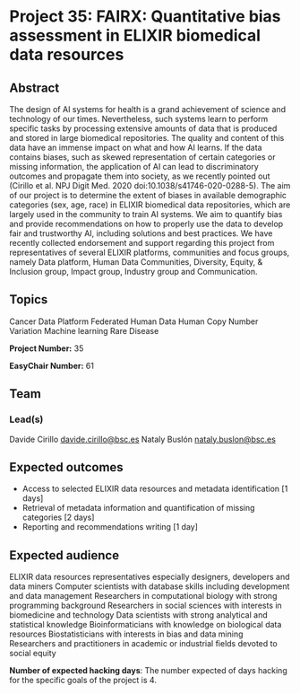 # Project 35: FAIRX: Quantitative bias assessment in ELIXIR biomedical data resources

## Abstract

The design of AI systems for health is a grand achievement of science and technology of our times. Nevertheless, such systems learn to perform specific tasks by processing extensive amounts of data that is produced and stored in large biomedical repositories. The quality and content of this data have an immense impact on what and how AI learns. If the data contains biases, such as skewed representation of certain categories or missing information, the application of AI can lead to discriminatory outcomes and propagate them into society, as we recently pointed out (Cirillo et al. NPJ Digit Med. 2020 doi:10.1038/s41746-020-0288-5).
The aim of our project is to determine the extent of biases in available demographic categories (sex, age, race) in ELIXIR biomedical data repositories, which are largely used in the community to train AI systems. We aim to quantify bias and provide recommendations on how to properly use the data to develop fair and trustworthy AI, including solutions and best practices.
We have recently collected endorsement and support regarding this project from representatives of several ELIXIR platforms, communities and focus groups, namely Data platform, Human Data Communities, Diversity, Equity, & Inclusion group, Impact group, Industry group and Communication.

## Topics

Cancer
Data Platform
Federated Human Data
Human Copy Number Variation
Machine learning
Rare Disease

**Project Number:** 35



**EasyChair Number:** 61

## Team

### Lead(s)

Davide Cirillo davide.cirillo@bsc.es
Nataly Buslón nataly.buslon@bsc.es

## Expected outcomes

- Access to selected ELIXIR data resources and metadata identification [1 days]
- Retrieval of metadata information and quantification of missing categories [2 days]
- Reporting and recommendations writing [1 day]

## Expected audience

ELIXIR data resources representatives especially designers, developers and data miners
Computer scientists with database skills including development and data management
Researchers in computational biology with strong programming background
Researchers in social sciences with interests in biomedicine and technology
Data scientists with strong analytical and statistical knowledge
Bioinformaticians with knowledge on biological data resources
Biostatisticians with interests in bias and data mining
Researchers and practitioners in academic or industrial fields devoted to social equity

**Number of expected hacking days**: The number expected of days hacking for the specific goals of the project is 4.

